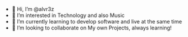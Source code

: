 - 👋 Hi, I’m @alvr3z
- 👀 I’m interested in Technology and also Music
- 🌱 I’m currently learning to develop software and live at the same time
- 💞️ I’m looking to collaborate on My own Projects, always learning!
<!---
alvr3z/alvr3z is a ✨ special ✨ repository because its `README.md` (this file) appears on your GitHub profile.
You can click the Preview link to take a look at your changes.
--->
